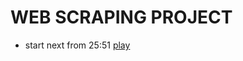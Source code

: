 # WEB SCRAPING PROJECT

- start next from 25:51 [play](https://www.youtube.com/watch?v=XVv6mJpFOb0)
